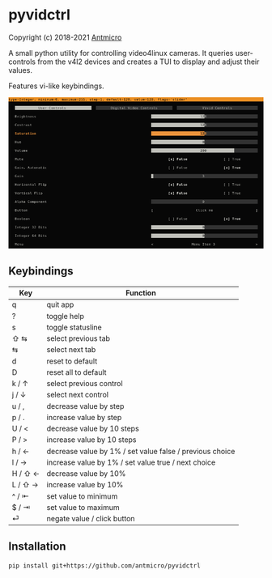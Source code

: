 # pyvidctrl

Copyright (c) 2018-2021 [Antmicro](https://www.antmicro.com)

A small python utility for controlling video4linux cameras.
It queries user-controls from the v4l2 devices and creates a TUI to display and adjust their values.

Features vi-like keybindings.

![](img/shot.png)

## Keybindings

|  Key  | Function                                                 |
|-------|----------------------------------------------------------|
|   q   | quit app                                                 |
|   ?   | toggle help                                              |
|   s   | toggle statusline                                        |
|  ⇧ ⇆  | select previous tab                                      |
|   ⇆   | select next tab                                          |
|   d   | reset to default                                         |
|   D   | reset all to default                                     |
| k / ↑ | select previous control                                  |
| j / ↓ | select next control                                      |
| u / , | decrease value by step                                   |
| p / . | increase value by step                                   |
| U / < | decrease value by 10 steps                               |
| P / > | increase value by 10 steps                               |
| h / ← | decrease value by 1% / set value false / previous choice |
| l / → | increase value by 1% / set value true / next choice      |
|H / ⇧ ←| decrease value by 10%                                    |
|L / ⇧ →| increase value by 10%                                    |
| ^ / ⇤ | set value to minimum                                     |
| $ / ⇥ | set value to maximum                                     |
|   ⏎   | negate value / click button                              |


## Installation

    pip install git+https://github.com/antmicro/pyvidctrl
